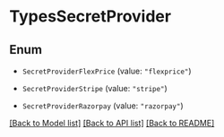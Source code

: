 # TypesSecretProvider

## Enum


* `SecretProviderFlexPrice` (value: `"flexprice"`)

* `SecretProviderStripe` (value: `"stripe"`)

* `SecretProviderRazorpay` (value: `"razorpay"`)


[[Back to Model list]](../README.md#documentation-for-models) [[Back to API list]](../README.md#documentation-for-api-endpoints) [[Back to README]](../README.md)


